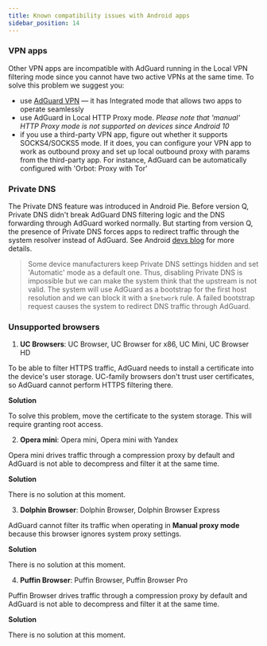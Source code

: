 ```yaml
---
title: Known compatibility issues with Android apps
sidebar_position: 14
---
```


### VPN apps

Other VPN apps are incompatible with AdGuard running in the Local VPN filtering mode since you cannot have two active VPNs at the same time. To solve this problem we suggest you:

* use [AdGuard VPN](https://adguard-vpn.com/ro/welcome.html) — it has Integrated mode that allows two apps to operate seamlessly
* use AdGuard in Local HTTP Proxy mode. *Please note that 'manual' HTTP Proxy mode is not supported on devices since Android 10*
* if you use a third-party VPN app, figure out whether it supports SOCKS4/SOCKS5 mode. If it does, you can configure your VPN app to work as outbound proxy and set up local outbound proxy with params from the third-party app. For instance, AdGuard can be automatically configured with 'Orbot: Proxy with Tor'

### Private DNS

The Private DNS feature was introduced in Android Pie. Before version Q, Private DNS didn't break AdGuard DNS filtering logic and the DNS forwarding through AdGuard worked normally. But starting from version Q, the presence of Private DNS forces apps to redirect traffic through the system resolver instead of AdGuard. See Android [devs blog](https://android-developers.googleblog.com/2018/04/dns-over-tls-support-in-android-p.html) for more details.

> Some device manufacturers keep Private DNS settings hidden and set 'Automatic' mode as a default one. Thus, disabling Private DNS is impossible but we can make the system think that the upstream is not valid. The system will use AdGuard as a bootstrap for the first host resolution and we can block it with a `$network` rule. A failed bootstrap request causes the system to redirect DNS traffic through AdGuard.

### Unsupported browsers

1. **UC Browsers**: UC Browser, UC Browser for x86, UC Mini, UC Browser HD

To be able to filter HTTPS traffic, AdGuard needs to install a certificate into the device's user storage. UC-family browsers don't trust user certificates, so AdGuard cannot perform HTTPS filtering there. 

**Solution**

To solve this problem, move the certificate to the system storage. This will require granting root access. 

2. **Opera mini**: Opera mini, Opera mini with Yandex

Opera mini drives traffic through a compression proxy by default and AdGuard is not able to decompress and filter it at the same time.

**Solution**

There is no solution at this moment.

3. **Dolphin Browser**: Dolphin Browser, Dolphin Browser Express

AdGuard cannot filter its traffic when operating in **Manual proxy mode** because this browser ignores system proxy settings.

**Solution**

There is no solution at this moment.

4. **Puffin Browser**: Puffin Browser, Puffin Browser Pro

Puffin Browser drives traffic through a compression proxy by default and AdGuard is not able to decompress and filter it at the same time.

**Solution**

There is no solution at this moment.
